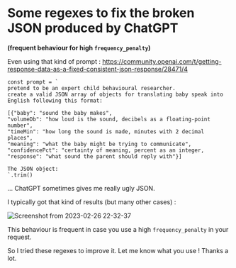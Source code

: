 # Some regexes to fix the broken JSON produced by ChatGPT
**(frequent behaviour for high `frequency_penalty`)**

Even using that kind of prompt : https://community.openai.com/t/getting-response-data-as-a-fixed-consistent-json-response/28471/4

``` 
const prompt = `
pretend to be an expert child behavioural researcher.
create a valid JSON array of objects for translating baby speak into English following this format:

[{"baby": "sound the baby makes",
"volumeDb": "how loud is the sound, decibels as a floating-point number",
"timeMin": "how long the sound is made, minutes with 2 decimal places",
"meaning": "what the baby might be trying to communicate",
"confidencePct": "certainty of meaning, percent as an integer,
"response": "what sound the parent should reply with"}]

The JSON object:
`.trim()
```

... ChatGPT sometimes gives me really ugly JSON.


I typically got that kind of results (but many other cases) :

![Screenshot from 2023-02-26 22-32-37](https://user-images.githubusercontent.com/17531455/221438616-0503e670-b62c-4984-9a68-8d6378b46b18.png)



This behaviour is frequent in case you use a high `frequency_penalty` in your request.



So I tried these regexes to improve it. Let me know what you use ! Thanks a lot.
